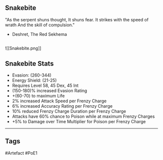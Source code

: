 ## Snakebite
"As the serpent shuns thought,
It shuns fear.
It strikes with the speed of wrath
And the skill of compulsion."
- Deshret, The Red Sekhema
##
![[Snakebite.png]]
## Snakebite Stats
- Evasion: (260-344)
- Energy Shield: (21-25)
- Requires Level 58, 45 Dex, 45 Int
- (150-180)% increased Evasion Rating
- +(60-70) to maximum Life
- 2% increased Attack Speed per Frenzy Charge
- 6% increased Accuracy Rating per Frenzy Charge
- 10% reduced Frenzy Charge Duration per Frenzy Charge
- Attacks have 60% chance to Poison while at maximum Frenzy Charges
- +5% to Damage over Time Multiplier for Poison per Frenzy Charge


---
## Tags
#Artefact
#PoE1
